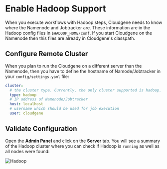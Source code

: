 
# Enable Hadoop Support

When you execute workflows with Hadoop steps, Cloudgene needs to know where the Namenode and Jobtracker are. These information are in the Hadoop config files in `$HADOOP_HOME/conf`. If you start Cloudgene on the Namenode then this files are already in Cloudgene's classpath.

## Configure Remote Cluster

When you plan to run the Cloudgene on a different server than the Namenode, then you have to define the hostname of Namode/Jobtracker in your `config/settings.yaml` file:

```yaml
cluster:
  # the cluster type. Currently, the only cluster supported is hadoop.
  type: hadoop
  # IP address of Namenode/Jobtracker
  host: localhost
  # username which should be used for job execution
  user: cloudgene
```

## Validate Configuration

Open the **Admin Panel** and click on the **Server** tab. You will see a summary of the Hadoop cluster where you can check if Hadoop is `running` as well as all nodes were found:


![Hadoop](/daemon/images/hadoop.png)
